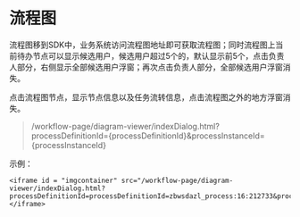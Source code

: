 # 流程图

流程图移到SDK中，业务系统访问流程图地址即可获取流程图；同时流程图上当前待办节点可以显示候选用户，候选用户超过5个的，默认显示前5个，点击负责人部分，右侧显示全部候选用户浮窗；再次点击负责人部分，全部候选用户浮窗消失。

点击流程图节点，显示节点信息以及任务流转信息，点击流程图之外的地方浮窗消失。

>/workflow-page/diagram-viewer/indexDialog.html?processDefinitionId={processDefinitionId}&processInstanceId={processInstanceId}

示例：

	<iframe id = "imgcontainer" src="/workflow-page/diagram-viewer/indexDialog.html?processDefinitionId=processDefinitionId=zbwsdazl_process:16:212733&processInstanceId=337485">
	</iframe>

